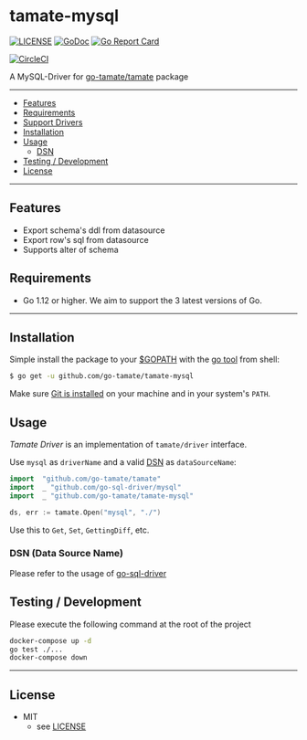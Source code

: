 # tamate-mysql

[![LICENSE](https://img.shields.io/badge/license-MIT-blue.svg)](LICENSE)
[![GoDoc](https://godoc.org/github.com/go-tamate/tamate?status.svg)](https://godoc.org/github.com/go-tamate/tamate-mysql)
[![Go Report Card](https://goreportcard.com/badge/github.com/go-tamate/tamate)](https://goreportcard.com/report/github.com/go-tamate/tamate-mysql)

[![CircleCI](https://circleci.com/gh/go-tamate/tamate.svg?style=svg)](https://circleci.com/gh/go-tamate/tamate-mysql)

A MySQL-Driver for [go-tamate/tamate](https://godoc.org/github.com/go-tamate/tamate) package

---------------------------------------

  * [Features](#features)
  * [Requirements](#requirements)
  * [Support Drivers](#support-drivers)
  * [Installation](#installation)
  * [Usage](#usage)
    * [DSN](#dsn-data-source-name)
  * [Testing / Development](#testing--development)
  * [License](#license)

---------------------------------------

## Features
 * Export schema's ddl from datasource
 * Export row's sql from datasource
 * Supports alter of schema

## Requirements
 * Go 1.12 or higher. We aim to support the 3 latest versions of Go.

---------------------------------------

## Installation
Simple install the package to your [$GOPATH](https://github.com/golang/go/wiki/GOPATH "GOPATH") with the [go tool](https://golang.org/cmd/go/ "go command") from shell:
```bash
$ go get -u github.com/go-tamate/tamate-mysql
```
Make sure [Git is installed](https://git-scm.com/downloads) on your machine and in your system's `PATH`.

## Usage
_Tamate Driver_ is an implementation of `tamate/driver` interface.

Use `mysql` as `driverName` and a valid [DSN](#dsn-data-source-name)  as `dataSourceName`:
```go
import  "github.com/go-tamate/tamate"
import  _ "github.com/go-sql-driver/mysql"
import  _ "github.com/go-tamate/tamate-mysql"

ds, err := tamate.Open("mysql", "./")
```

Use this to `Get`, `Set`, `GettingDiff`, etc.

### DSN (Data Source Name)

Please refer to the usage of [go-sql-driver](https://github.com/go-sql-driver/mysql#dsn-data-source-name)

## Testing / Development

Please execute the following command at the root of the project

```bash
docker-compose up -d
go test ./...
docker-compose down
```

---------------------------------------

## License
* MIT
    * see [LICENSE](./LICENSE)